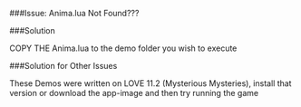 ###Issue: Anima.lua Not Found???

###Solution

COPY THE Anima.lua to the demo folder you wish to execute

###Solution for Other Issues

These Demos were written on LOVE 11.2 (Mysterious Mysteries), install that version or download the app-image and then try running the game
